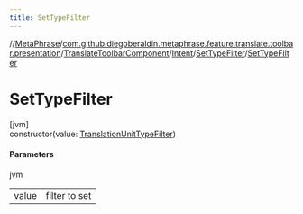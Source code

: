 ```yaml
---
title: SetTypeFilter
---
```

//[MetaPhrase](../../../../../index.html)/[com.github.diegoberaldin.metaphrase.feature.translate.toolbar.presentation](../../../index.html)/[TranslateToolbarComponent](../../index.html)/[Intent](../index.html)/[SetTypeFilter](index.html)/[SetTypeFilter](-set-type-filter.html)



# SetTypeFilter



[jvm]\
constructor(value: [TranslationUnitTypeFilter](../../../../com.github.diegoberaldin.metaphrase.domain.project.data/-translation-unit-type-filter/index.html))



#### Parameters


jvm

| | |
|---|---|
| value | filter to set |




